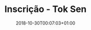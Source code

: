 ---
title: "Inscrição - Tok Sen"
date: 2018-10-30T00:07:03+01:00
type: "page"
layout: "formy"
id: "tok"
---